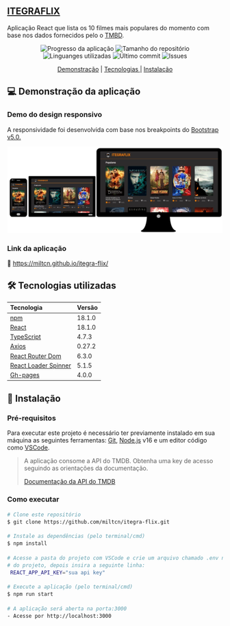 [ITEGRAFLIX](https://miltcn.github.io/itegra-flix/)
--
Aplicação React que lista os 10 filmes mais populares do momento com base nos dados fornecidos pelo o  [TMBD](https://www.themoviedb.org/).

<p align="center"> 
<img src="https://img.shields.io/badge/progress-finished-lightgrey" alt="Progresso da aplicação" />
<img src="https://img.shields.io/github/repo-size/miltcn/itegra-flix" alt="Tamanho do repositório" />
<img src="https://img.shields.io/github/languages/count/miltcn/itegra-flix?color=%2349B856" alt="Linguanges utilizadas" />
<img src="https://img.shields.io/github/last-commit/miltcn/itegra-flix?color=%23F3DB2E" alt="Último commit" />
<img src="https://img.shields.io/github/issues/miltcn/itegra-flix?color=%239A97CC" alt="Issues" />
</p>
<p align="center">
<a href="#demo">Demonstração</a> | <a href="#tec">Tecnologias </a> | <a href="#inst">Instalação</a> 
</p>

<a id="demo"></a>
## :computer: Demonstração da aplicação

### Demo do design responsivo
<p>A responsividade foi desenvolvida com base nos breakpoints do <a href="https://getbootstrap.com/docs/5.0/layout/breakpoints/">Bootstrap v5.0.</a></p>

![Telas](./telas.jpg)

### Link da aplicação 
🔗 https://miltcn.github.io/itegra-flix/


<a id="tec"></a>
## 🛠️ Tecnologias utilizadas
|  **Tecnologia**| **Versão** |
|:------------------ | ------------------|
|[npm](https://docs.npmjs.com/) |18.1.0|
|[React](https://reactjs.org/) |18.1.0|
| [TypeScript](https://www.typescriptlang.org/) | 4.7.3 | 
| [Axios](https://github.com/axios/axios) | 0.27.2 | 
| [React Router Dom](https://github.com/ReactTraining/react-router/tree/master/packages/react-router-dom) | 6.3.0 | 
| [React Loader Spinner](https://www.npmjs.com/package/react-loader-spinner) | 5.1.5 | 
[Gh-pages](https://www.npmjs.com/package/gh-pages) | 4.0.0 | 

<a id="inst"></a>
##  🚀 Instalação
### Pré-requisitos
Para executar este projeto é necessário ter previamente instalado em sua máquina as seguintes ferramentas: [Git](https://git-scm.com/), [Node.js](https://nodejs.org/en/) v16 e um editor código como [VSCode](https://code.visualstudio.com/).

> A aplicação consome a API do TMDB. Obtenha uma key de acesso seguindo as orientações da documentação. 
> 
> [Documentação da API do TMDB](https://developers.themoviedb.org/4/getting-started)

### Como executar

```bash
# Clone este repositório
$ git clone https://github.com/miltcn/itegra-flix.git

# Instale as dependências (pelo terminal/cmd)
$ npm install

# Acesse a pasta do projeto com VSCode e crie um arquivo chamado .env na raiz
# do projeto, depois insira a seguinte linha:
 REACT_APP_API_KEY="sua api key"

# Execute a aplicação (pelo terminal/cmd)
$ npm run start

# A aplicação será aberta na porta:3000 
- Acesse por http://localhost:3000

```